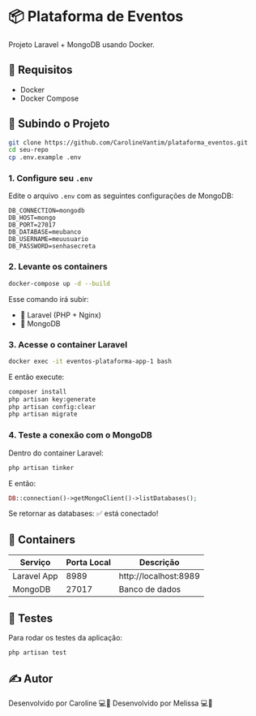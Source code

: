 # 📦 Plataforma de Eventos

Projeto Laravel + MongoDB usando Docker.

## 🧰 Requisitos

- Docker
- Docker Compose

## 🚀 Subindo o Projeto

```bash
git clone https://github.com/CarolineVantim/plataforma_eventos.git
cd seu-repo
cp .env.example .env
```

### 1. Configure seu `.env`

Edite o arquivo `.env` com as seguintes configurações de MongoDB:

```
DB_CONNECTION=mongodb
DB_HOST=mongo
DB_PORT=27017
DB_DATABASE=meubanco
DB_USERNAME=meuusuario
DB_PASSWORD=senhasecreta
```

### 2. Levante os containers

```bash
docker-compose up -d --build
```

Esse comando irá subir:
- 🐘 Laravel (PHP + Nginx)
- 🍃 MongoDB

### 3. Acesse o container Laravel

```bash
docker exec -it eventos-plataforma-app-1 bash
```

E então execute:

```bash
composer install
php artisan key:generate
php artisan config:clear
php artisan migrate
```

### 4. Teste a conexão com o MongoDB

Dentro do container Laravel:

```bash
php artisan tinker
```

E então:

```php
DB::connection()->getMongoClient()->listDatabases();
```

Se retornar as databases: ✅ está conectado!

## 🐳 Containers

| Serviço         | Porta Local | Descrição                    |
|----------------|-------------|------------------------------|
| Laravel App     | 8989        | http://localhost:8989        |
| MongoDB         | 27017       | Banco de dados               |

## 🧪 Testes

Para rodar os testes da aplicação:

```bash
php artisan test
```

## ✍️ Autor

Desenvolvido por Caroline 💻🚀
Desenvolvido por Melissa 💻🚀
